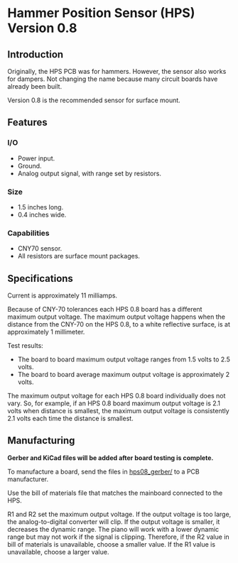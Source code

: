 # Hammer Position Sensor (HPS) Version 0.8

## Introduction

Originally, the HPS PCB was for hammers.  However, the sensor also works for dampers.  Not changing the name because many circuit boards have already been built.

Version 0.8 is the recommended sensor for surface mount.

## Features

### I/O
* Power input.
* Ground.
* Analog output signal, with range set by resistors.

### Size
* 1.5 inches long.
* 0.4 inches wide.

### Capabilities
* CNY70 sensor.
* All resistors are surface mount packages.

## Specifications

Current is approximately 11 milliamps.

Because of CNY-70 tolerances each HPS 0.8 board has a different maximum output voltage. The maximum output voltage happens when the distance from the CNY-70 on the HPS 0.8, to a white reflective surface, is at approximately 1 millimeter.

Test results:
* The board to board maximum output voltage ranges from 1.5 volts to 2.5 volts.
* The board to board average maximum output voltage is approximately 2 volts.

The maximum output voltage for each HPS 0.8 board individually does not vary. So, for example, if an HPS 0.8 board maximum output voltage is 2.1 volts when distance is smallest, the maximum output voltage is consistently 2.1 volts each time the distance is smallest.

## Manufacturing

**Gerber and KiCad files will be added after board testing is complete.**

To manufacture a board, send the files in [hps08_gerber/](hps08_gerber/) to a PCB manufacturer.

Use the bill of materials file that matches the mainboard connected to the HPS.

R1 and R2 set the maximum output voltage. If the output voltage is too large, the analog-to-digital converter will clip. If the output voltage is smaller, it decreases the dynamic range. The piano will work with a lower dynamic range but may not work if the signal is clipping. Therefore, if the R2 value in bill of materials is unavailable, choose a smaller value. If the R1 value is unavailable, choose a larger value.